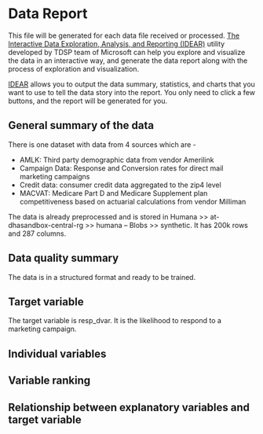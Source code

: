 # Data Report
This file will be generated for each data file received or processed.  [The Interactive Data Exploration, Analysis, and Reporting (IDEAR)](https://github.com/Azure/Azure-TDSP-Utilities) utility developed by TDSP team of Microsoft can help you explore and visualize the data in an interactive way, and generate the data report along with the process of exploration and visualization. 

[IDEAR](https://github.com/Azure/Azure-TDSP-Utilities) allows you to output the data summary, statistics, and charts that you want to use to tell the data story into the report. You only need to click a few buttons, and the report will be generated for you. 

## General summary of the data
There is one dataset with data from 4 sources which are - 
* AMLK: Third party demographic data from vendor Amerilink
* Campaign Data: Response and Conversion rates for direct mail marketing campaigns
* Credit data: consumer credit data aggregated to the zip4 level
* MACVAT: Medicare Part D and Medicare Supplement plan competitiveness based on actuarial calculations from vendor Milliman
  
 The data is already preprocessed and is stored in Humana >> at-dhasandbox-central-rg >> humana – Blobs >> synthetic. It has 200k rows and 287 columns.

## Data quality summary

The data is in a structured format and ready to be trained.

## Target variable

The target variable is resp_dvar. It is the likelihood to respond to a marketing campaign.

## Individual variables


## Variable ranking

## Relationship between explanatory variables and target variable


